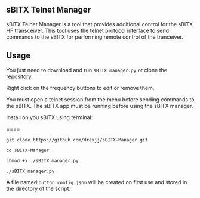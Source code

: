 sBITX Telnet Manager
--------------------------------

sBITX Telnet Manager is a tool that provides additional control for the sBITX HF transceiver. This tool uses the telnet protocol interface to send commands to the sBITX for performing remote control of the tranceiver.



Usage
-----

You just need to download and run ```sBITX_manager.py``` or clone the repository.

Right click on the frequency buttons to edit or remove them.

You must open a telnet session from the menu before sending commands to the sBITX. The sBITX app must be running before using the sBITX manager.

Install on you sBITX using terminal:

====
```
git clone https://github.com/drexjj/sBITX-Manager.git

cd sBITX-Manager

chmod +x ./sBITX_manager.py

./sBITX_manager.py

```


A file named `button_config.json` will be created on first use and stored in the directory of the script.
